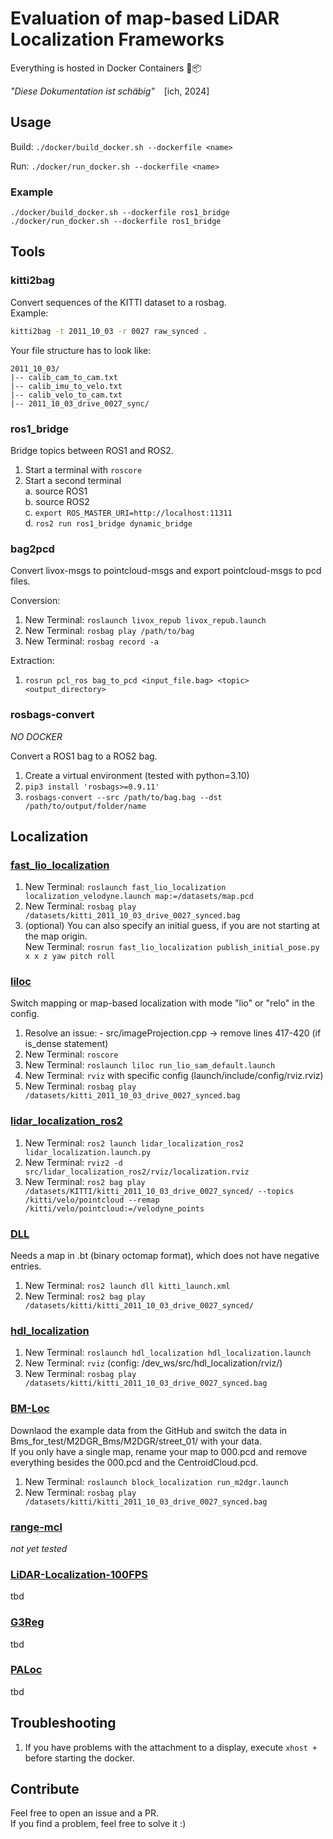 # Evaluation of map-based LiDAR Localization Frameworks

Everything is hosted in Docker Containers 🐳📦

*"Diese Dokumentation ist schäbig"* &ensp; [ich, 2024]


## Usage

Build: `./docker/build_docker.sh --dockerfile <name>`

Run: `./docker/run_docker.sh --dockerfile <name>`

### Example

```
./docker/build_docker.sh --dockerfile ros1_bridge
./docker/run_docker.sh --dockerfile ros1_bridge
```

## Tools
### kitti2bag
Convert sequences of the KITTI dataset to a rosbag.  
Example:
```bash
kitti2bag -t 2011_10_03 -r 0027 raw_synced .
```
Your file structure has to look like:  
```
2011_10_03/  
|-- calib_cam_to_cam.txt  
|-- calib_imu_to_velo.txt  
|-- calib_velo_to_cam.txt  
|-- 2011_10_03_drive_0027_sync/
```

### ros1_bridge
Bridge topics between ROS1 and ROS2.  
  
1. Start a terminal with `roscore`
2. Start a second terminal  
    a. source ROS1  
    b. source ROS2  
    c. `export ROS_MASTER_URI=http://localhost:11311`  
    d. `ros2 run ros1_bridge dynamic_bridge`

### bag2pcd
Convert livox-msgs to pointcloud-msgs and export pointcloud-msgs to pcd files.

Conversion:
1. New Terminal: `roslaunch livox_repub livox_repub.launch`
2. New Terminal: `rosbag play /path/to/bag`
3. New Terminal: `rosbag record -a`

Extraction:
1. `rosrun pcl_ros bag_to_pcd <input_file.bag> <topic> <output_directory>`

### rosbags-convert
*NO DOCKER*
  
Convert a ROS1 bag to a ROS2 bag.
1. Create a virtual environment (tested with python=3.10)
2. `pip3 install 'rosbags>=0.9.11'`
3. `rosbags-convert --src /path/to/bag.bag --dst /path/to/output/folder/name`
  

## Localization
### [fast_lio_localization](https://github.com/HViktorTsoi/FAST_LIO_LOCALIZATION)
1. New Terminal: `roslaunch fast_lio_localization localization_velodyne.launch map:=/datasets/map.pcd`
2. New Terminal: `rosbag play /datasets/kitti_2011_10_03_drive_0027_synced.bag`
3. (optional) You can also specify an initial guess, if you are not starting at the map origin.  
    New Terminal: `rosrun fast_lio_localization publish_initial_pose.py x x z yaw pitch roll`


### [liloc](https://github.com/Yixin-F/LiLoc)
Switch mapping or map-based localization with mode "lio" or "relo" in the config.
1. Resolve an issue: - src/imageProjection.cpp → remove lines 417-420 (if is_dense statement)
2. New Terminal: `roscore`
3. New Terminal: `roslaunch liloc run_lio_sam_default.launch`
4. New Terminal: `rviz` with specific config (launch/include/config/rviz.rviz)
5. New Terminal: `rosbag play /datasets/kitti_2011_10_03_drive_0027_synced.bag`


### [lidar_localization_ros2](https://github.com/rsasaki0109/lidar_localization_ros2)
1. New Terminal: `ros2 launch lidar_localization_ros2 lidar_localization.launch.py `
2. New Terminal: `rviz2 -d src/lidar_localization_ros2/rviz/localization.rviz`
3. New Terminal: `ros2 bag play /datasets/KITTI/kitti_2011_10_03_drive_0027_synced/ --topics /kitti/velo/pointcloud --remap /kitti/velo/pointcloud:=/velodyne_points`


### [DLL](https://github.com/robotics-upo/dll/tree/Humble)
Needs a map in .bt (binary octomap format), which does not have negative entries.
1. New Terminal: `ros2 launch dll kitti_launch.xml`
2. New Terminal: `ros2 bag play /datasets/kitti/kitti_2011_10_03_drive_0027_synced/`


### [hdl_localization](https://github.com/koide3/hdl_localization)
1. New Terminal: `roslaunch hdl_localization hdl_localization.launch`
2. New Terminal: `rviz` (config: /dev_ws/src/hdl_localization/rviz/)
3. New Terminal: `rosbag play /datasets/kitti/kitti_2011_10_03_drive_0027_synced.bag`


### [BM-Loc](https://github.com/YixFeng/Block-Map-Based-Localization)
Downlaod the example data from the GitHub and switch the data in Bms_for_test/M2DGR_Bms/M2DGR/street_01/ with your data.  
If you only have a single map, rename your map to 000.pcd and remove everything besides the 000.pcd and the CentroidCloud.pcd.
1. New Terminal: `roslaunch block_localization run_m2dgr.launch`
2. New Terminal: `rosbag play /datasets/kitti/kitti_2011_10_03_drive_0027_synced.bag`


### [range-mcl](https://github.com/PRBonn/range-mcl)
*not yet tested*

### [LiDAR-Localization-100FPS](https://github.com/ShiPC-AI/LiDAR-Localization-100FPS)
tbd

### [G3Reg](https://github.com/HKUST-Aerial-Robotics/G3Reg)
tbd

### [PALoc](https://github.com/JokerJohn/PALoc)
tbd 

## Troubleshooting
1. If you have problems with the attachment to a display, execute `xhost +` before starting the docker.

## Contribute
Feel free to open an issue and a PR.  
If you find a problem, feel free to solve it :)